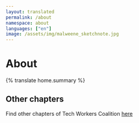 ```yaml
---
layout: translated
permalink: /about
namespace: about
languages: ["en"]
image: /assets/img/malweene_sketchnote.jpg
---
```

# About

{% translate home.summary %}

## Other chapters

Find other chapters of Tech Workers Coalition [here](https://techworkerscoalition.org/chapters/)
